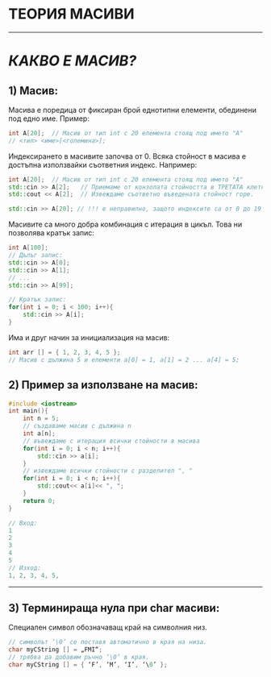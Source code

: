 # **ТЕОРИЯ МАСИВИ**
---
# *КАКВО Е МАСИВ?*

## 1) Масив: 
Масива е поредица от фиксиран брой еднотипни елементи, обединени под едно име.
Пример:
```c++
int A[20];  // Масив от тип int с 20 елемента стоящ под името "A"
// <тип> <име>[<големина>];
```
Индексирането в масивите започва от 0. Всяка стойност в масива е достъпна използвайки съответния индекс. Например: 
```c++
int A[20];  // Масив от тип int с 20 елемента стоящ под името "A"
std::cin >> A[2];   // Приемаме от конзолата стойността в ТРЕТАТА клетка (защото започва от 0)
std::cout << A[2];  // Извеждаме съответно въведената стойност горе.

std::cin >> A[20]; // !!! е неправилно, защото индексите са от 0 до 19 (Пак 20 на брой но започват от 0)
```

Масивите са много добра комбинация с итерация в цикъл. Това ни позволява кратък запис:
```c++
int A[100];
// Дълъг запис:
std::cin >> A[0];
std::cin >> A[1];
// ...
std::cin >> A[99];

// Кратък запис:
for(int i = 0; i < 100; i++){
    std::cin >> A[i];
}
```

Има и друг начин за инициализация на масив:
```c++
int arr [] = { 1, 2, 3, 4, 5 };
// Масив с дължина 5 и елементи a[0] = 1, a[1] = 2 ... a[4] = 5;
```
## 2) Пример за използване на масив:
```c++
#include <iostream>
int main(){
    int n = 5;
    // създаваме масив с дължина n
    int a[n];
    // въвеждаме с итерация всички стойности в масива
    for(int i = 0; i < n; i++){
        std::cin >> a[i];
    }
    // извеждаме всички стойности с разделител ", "
    for(int i = 0; i < n; i++){
        std::cout<< a[i]<< ", ";
    }
    return 0;
}
```

``` c++
// Вход:
1
2
3
4
5
// Изход:
1, 2, 3, 4, 5,
```

---

## 3) Терминираща нула при char масиви:
Специален символ обозначаващ край на символния низ.
``` c++
// символът ‘\0’ се поставя автоматично в края на низа.
char myCString [] = „FMI“;
// трябва да добавим ръчно ‘\0’ в края.
char myCString [] = { ‘F’, ‘M’, ‘I’, ‘\0’ };
```